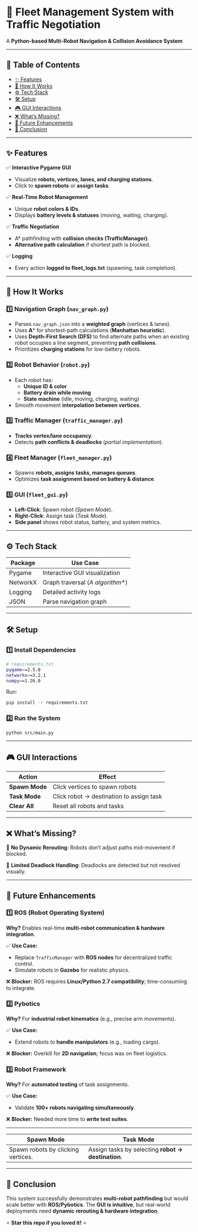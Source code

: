 # 🚀 Fleet Management System with Traffic Negotiation

A **Python-based Multi-Robot Navigation & Collision Avoidance System**

---

## 📖 Table of Contents

- [✨ Features](#-features)
- [🔧 How It Works](#-how-it-works)
- [⚙️ Tech Stack](#%EF%B8%8F-tech-stack)
- [🛠 Setup](#-setup)
- [🎮 GUI Interactions](#-gui-interactions)
- [❌ What’s Missing?](#-whats-missing)
- [🚀 Future Enhancements](#-future-enhancements)
- [🎯 Conclusion](#-conclusion)

---

## ✨ Features

✅ **Interactive Pygame GUI**
- Visualize **robots, vertices, lanes, and charging stations**.
- Click to **spawn robots** or **assign tasks**.

✅ **Real-Time Robot Management**
- Unique **robot colors & IDs**.
- Displays **battery levels & statuses** (moving, waiting, charging).

✅ **Traffic Negotiation**
- A* pathfinding with **collision checks (TrafficManager)**.
- **Alternative path calculation** if shortest path is blocked.

✅ **Logging**
- Every action **logged to fleet_logs.txt** (spawning, task completion).

---

## 🔧 How It Works

### 1️⃣ Navigation Graph (`nav_graph.py`)
- Parses `nav_graph.json` into a **weighted graph** (vertices & lanes).
- Uses **A*** for shortest-path calculations (**Manhattan heuristic**).
- Uses **Depth-First Search (DFS)** to find alternate paths when an existing robot occupies a line segment, preventing **path collisions**.
- Prioritizes **charging stations** for low-battery robots.

### 2️⃣ Robot Behavior (`robot.py`)
- Each robot has:
  - **Unique ID & color**
  - **Battery drain while moving**
  - **State machine** (idle, moving, charging, waiting)
- Smooth movement **interpolation between vertices**.

### 3️⃣ Traffic Manager (`traffic_manager.py`)
- **Tracks vertex/lane occupancy**.
- Detects **path conflicts & deadlocks** (*partial implementation*).

### 4️⃣ Fleet Manager (`fleet_manager.py`)
- Spawns **robots, assigns tasks, manages queues**.
- Optimizes **task assignment based on battery & distance**.

### 5️⃣ GUI (`fleet_gui.py`)
- **Left-Click**: Spawn robot (*Spawn Mode*).
- **Right-Click**: Assign task (*Task Mode*).
- **Side panel** shows robot status, battery, and system metrics.

---

## ⚙️ Tech Stack

| Package    | Use Case |
|------------|---------|
| Pygame     | Interactive GUI visualization |
| NetworkX   | Graph traversal (**A* algorithm**) |
| Logging    | Detailed activity logs |
| JSON       | Parse navigation graph |

---

## 🛠 Setup

### 1️⃣ Install Dependencies
```bash
# requirements.txt
pygame==2.5.0
networkx==3.2.1
numpy==1.26.0
```
Run:
```bash
pip install -r requirements.txt
```

### 2️⃣ Run the System
```bash
python src/main.py
```

---

## 🎮 GUI Interactions

| Action        | Effect  |
|--------------|---------|
| **Spawn Mode** | Click vertices to spawn robots |
| **Task Mode**  | Click robot → destination to assign task |
| **Clear All**  | Reset all robots and tasks |

---

## ❌ What’s Missing?

🔴 **No Dynamic Rerouting**: Robots don’t adjust paths mid-movement if blocked.

🔴 **Limited Deadlock Handling**: Deadlocks are detected but not resolved visually.

---

## 🚀 Future Enhancements

### 1️⃣ ROS (Robot Operating System)
**Why?** Enables real-time **multi-robot communication & hardware integration**.

✅ **Use Case:**
- Replace `TrafficManager` with **ROS nodes** for decentralized traffic control.
- Simulate robots in **Gazebo** for realistic physics.

❌ **Blocker:** ROS requires **Linux/Python 2.7 compatibility**; time-consuming to integrate.

### 2️⃣ Pybotics
**Why?** For **industrial robot kinematics** (e.g., precise arm movements).

✅ **Use Case:**
- Extend robots to **handle manipulators** (e.g., loading cargo).

❌ **Blocker:** Overkill for **2D navigation**; focus was on fleet logistics.

### 3️⃣ Robot Framework
**Why?** For **automated testing** of task assignments.

✅ **Use Case:**
- Validate **100+ robots navigating simultaneously**.

❌ **Blocker:** Needed more time to **write test suites**.

---

| Spawn Mode | Task Mode |
|------------|-----------|
| Spawn robots by clicking vertices. | Assign tasks by selecting **robot → destination**. |

---

## 🎯 Conclusion

This system successfully demonstrates **multi-robot pathfinding** but would scale better with **ROS/Pybotics**. The **GUI is intuitive**, but real-world deployments need **dynamic rerouting & hardware integration**.

⭐ **Star this repo if you loved it!** ⭐

